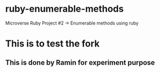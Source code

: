 # ruby-enumerable-methods
Microverse Ruby Project #2 -> Enumerable methods using ruby
# This is to test the fork
## This is done by Ramin for experiment purpose
